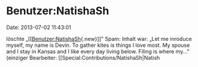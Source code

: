 Benutzer:NatishaSh
==================

Date: 2013-07-02 11:43:01

löschte
„\[\[[Benutzer:NatishaSh](http://www.yacy-websuche.de/wiki/index.php?title=Benutzer:NatishaSh&action=edit&redlink=1 "Benutzer:NatishaSh (Seite nicht vorhanden)"){.new}\]\]"
Spam: Inhalt war: „Let me inroduce myself, my name is Devin. To gather
kites is things I love most. My spouse and I stay in Kansas and I like
every day living below. Filing is where my..." (einziger Bearbeiter:
\[\[Special:Contributions/NatishaSh\|Natish

